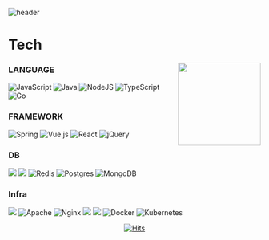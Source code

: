 ![header](https://capsule-render.vercel.app/api?type=waving&color=timeGradient&height=200&section=header&text=hyuksang%20yoo&fontSize=70)

# Tech
<!-- <img align='right' src="http://mazassumnida.wtf/api/v2/generate_badge?boj=yhs72358"> -->
<img align='right' src="https://github-readme-stats.vercel.app/api?username=yoohys" height="165">

<!-- ## MAIN

<img alt="HTML5" src="https://img.shields.io/badge/html5-%23E34F26.svg?style=for-the-badge&logo=html5&logoColor=white"/> <img alt="Spring" src="https://img.shields.io/badge/spring-%236DB33F.svg?style=for-the-badge&logo=spring&logoColor=white"/> <img alt="Vue.js" src="https://img.shields.io/badge/vuejs-%2335495e.svg?style=for-the-badge&logo=vue-dot-js&logoColor=%234FC08D"/> -->

### LANGUAGE

<img alt="JavaScript" src="https://img.shields.io/badge/javascript-%23323330.svg?style=for-the-badge&logo=javascript&logoColor=%23F7DF1E"/> <img alt="Java" src="https://img.shields.io/badge/java-%23ED8B00.svg?style=for-the-badge&logo=java&logoColor=white"/> <img alt="NodeJS" src="https://img.shields.io/badge/node.js-%2343853D.svg?style=for-the-badge&logo=node-dot-js&logoColor=white"/> <img alt="TypeScript" src="https://img.shields.io/badge/typescript-%23007ACC.svg?style=for-the-badge&logo=typescript&logoColor=white"/> <img alt="Go" src="https://img.shields.io/badge/go-%2300ADD8.svg?style=for-the-badge&logo=go&logoColor=white"/>

### FRAMEWORK

<img alt="Spring" src="https://img.shields.io/badge/spring-%236DB33F.svg?style=for-the-badge&logo=spring&logoColor=white"/> <img alt="Vue.js" src="https://img.shields.io/badge/vuejs-%2335495e.svg?style=for-the-badge&logo=vue-dot-js&logoColor=%234FC08D"/> 	<img alt="React" src="https://img.shields.io/badge/react-%2320232a.svg?style=for-the-badge&logo=react&logoColor=%2361DAFB"/> <img alt="jQuery" src="https://img.shields.io/badge/jquery-%230769AD.svg?style=for-the-badge&logo=jquery&logoColor=white"/>

### DB

<img src="https://img.shields.io/badge/oracle-F80000?style=for-the-badge&logo=oracle&logoColor=white"> <img src="https://img.shields.io/badge/mysql-4479A1?style=for-the-badge&logo=mysql&logoColor=white"> <img alt="Redis" src="https://img.shields.io/badge/redis-%23DD0031.svg?style=for-the-badge&logo=redis&logoColor=white"/>  <img alt="Postgres" src ="https://img.shields.io/badge/postgres-%23316192.svg?style=for-the-badge&logo=postgresql&logoColor=white"/> <img alt="MongoDB" src ="https://img.shields.io/badge/MongoDB-%234ea94b.svg?style=for-the-badge&logo=mongodb&logoColor=white"/>

### Infra

<img src="https://img.shields.io/badge/linux-FCC624?style=for-the-badge&logo=linux&logoColor=black"> <img alt="Apache" src="https://img.shields.io/badge/apache-%23D42029.svg?style=for-the-badge&logo=apache&logoColor=white"/> <img alt="Nginx" src="https://img.shields.io/badge/nginx-%23009639.svg?style=for-the-badge&logo=nginx&logoColor=white"/> <img src="https://img.shields.io/badge/apache tomcat-F8DC75?style=for-the-badge&logo=apachetomcat&logoColor=white"> <img src="https://img.shields.io/badge/aws-232F3E?style=for-the-badge&logo=aws&logoColor=white"> <img alt="Docker" src="https://img.shields.io/badge/docker-%230db7ed.svg?style=for-the-badge&logo=docker&logoColor=white"/> <img alt="Kubernetes" src="https://img.shields.io/badge/kubernetes-%23326ce5.svg?style=for-the-badge&logo=kubernetes&logoColor=white"/>

<div align=center>
  
[![Hits](https://hits.seeyoufarm.com/api/count/incr/badge.svg?url=https%3A%2F%2Fgithub.com%2Fgjbae1212%2Fyoohys&count_bg=%233D41C8&title_bg=%23555555&icon=&icon_color=%23E7E7E7&title=hits&edge_flat=false)](https://hits.seeyoufarm.com)
  
</div>
